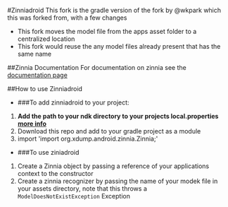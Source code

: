 #Zinniadroid
This fork is the gradle version of the fork by @wkpark which this was forked from, with a few changes

* This fork moves the model file from the apps asset folder to a centralized location
* This fork would reuse the any model files already present that has the same name

##Zinnia Documentation
For documentation on zinnia see the [documentation page](https://rawgit.com/taku910/zinnia/master/zinnia/doc/index.html)

##How to use Zinniadroid
* ###To add zinniadroid to your project:

1. **Add the path to your ndk directory to your projects local.properties [more info](http://stackoverflow.com/questions/23321680/android-studio-ndk-dir-issue)**
2. Download this repo and add to your gradle project as a module
3. import 'import org.xdump.android.zinnia.Zinnia;'

* ###To use ziniadroid

1. Create a Zinnia object by passing a reference of your applications context to the constructor
2. Create a zinnia recognizer by passing the name of your modek file in your assets directory, note that this throws a `ModelDoesNotExistException` Exception
